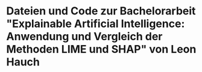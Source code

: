# Dateien und Code zur Bachelorarbeit "Explainable Artificial Intelligence: Anwendung und Vergleich der Methoden LIME und SHAP" von Leon Hauch

